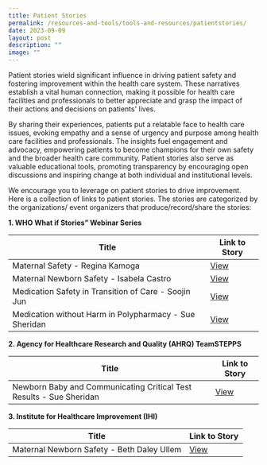 ```yaml
---
title: Patient Stories
permalink: /resources-and-tools/tools-and-resources/patientstories/
date: 2023-09-09
layout: post
description: ""
image: ""
---
```

Patient stories wield significant influence in driving patient safety and fostering improvement within the health care system. These narratives establish a vital human connection, making it possible for health care facilities and professionals to better appreciate and grasp the impact of their actions and decisions on patients' lives.

By sharing their experiences, patients put a relatable face to health care issues, evoking empathy and a sense of urgency and purpose among health care facilities and professionals. The insights fuel engagement and advocacy, empowering patients to become champions for their own safety and the broader health care community. Patient stories also serve as valuable educational tools, promoting transparency by encouraging open discussions and inspiring change at both individual and institutional levels.

We encourage you to leverage on patient stories to drive improvement. Here is a collection of links to patient stories. The stories are categorized by the organizations/ event organizers that produce/record/share the stories:

**1. WHO What if Stories” Webinar Series**

| Title | Link to Story | 
| -------- | -------- | 
| Maternal Safety - Regina Kamoga    | [View](https://www.youtube.com/embed/irCPCktoMXg)|
|Maternal Newborn Safety - Isabela Castro    | [View](https://youtu.be/lhUUDLM_iJk)
| Medication Safety in Transition of Care - Soojin Jun   |[View](https://www.youtube.com/embed/xST1MZgHQGg)|
| Medication without Harm in Polypharmacy - Sue Sheridan   | [View](https://www.youtube.com/embed/zzJPQrhKfGk)
      
**2. Agency for Healthcare Research and Quality (AHRQ) TeamSTEPPS**

| Title | Link to Story | 
| -------- | -------- | 
| Newborn Baby and Communicating Critical Test Results - Sue Sheridan | [View](https://youtu.be/Dn5zk49RLC8)

**3. Institute for Healthcare Improvement (IHI)**

| Title | Link to Story | 
| -------- | -------- | 
| Maternal Newborn Safety - Beth Daley Ullem | [View](https://youtu.be/8plufSBnjKE)
